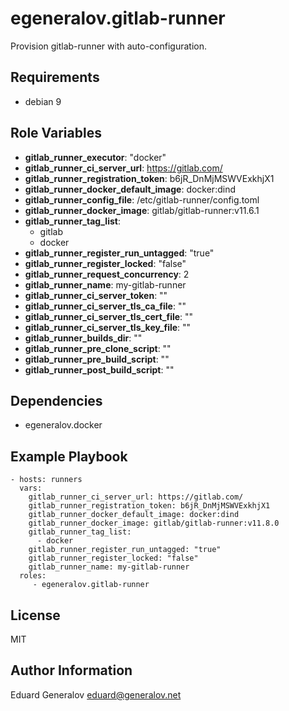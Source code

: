 egeneralov.gitlab-runner
========================

Provision gitlab-runner with auto-configuration.

Requirements
------------

- debian 9

Role Variables
--------------

- **gitlab_runner_executor**: "docker"
- **gitlab_runner_ci_server_url**: https://gitlab.com/
- **gitlab_runner_registration_token**: b6jR_DnMjMSWVExkhjX1
- **gitlab_runner_docker_default_image**: docker:dind
- **gitlab_runner_config_file**: /etc/gitlab-runner/config.toml
- **gitlab_runner_docker_image**: gitlab/gitlab-runner:v11.6.1
- **gitlab_runner_tag_list**:
  - gitlab
  - docker
- **gitlab_runner_register_run_untagged**: "true"
- **gitlab_runner_register_locked**: "false"
- **gitlab_runner_request_concurrency**: 2
- **gitlab_runner_name**: my-gitlab-runner
- **gitlab_runner_ci_server_token**: ""
- **gitlab_runner_ci_server_tls_ca_file**: ""
- **gitlab_runner_ci_server_tls_cert_file**: ""
- **gitlab_runner_ci_server_tls_key_file**: ""
- **gitlab_runner_builds_dir**: ""
- **gitlab_runner_pre_clone_script**: ""
- **gitlab_runner_pre_build_script**: ""
- **gitlab_runner_post_build_script**: ""

Dependencies
------------

- egeneralov.docker

Example Playbook
----------------

    - hosts: runners
      vars:
        gitlab_runner_ci_server_url: https://gitlab.com/
        gitlab_runner_registration_token: b6jR_DnMjMSWVExkhjX1
        gitlab_runner_docker_default_image: docker:dind
        gitlab_runner_docker_image: gitlab/gitlab-runner:v11.8.0
        gitlab_runner_tag_list:
          - docker
        gitlab_runner_register_run_untagged: "true"
        gitlab_runner_register_locked: "false"
        gitlab_runner_name: my-gitlab-runner
      roles:
         - egeneralov.gitlab-runner

License
-------

MIT

Author Information
------------------

Eduard Generalov <eduard@generalov.net>
